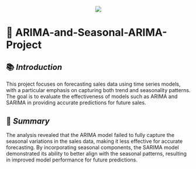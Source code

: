 <h1 align="center">
  <a href="https://git.io/typing-svg">
    <img src="https://readme-typing-svg.herokuapp.com/?lines=Project+Overview;+ARIMA+AND+SARIMA+Model&center=true&size=30&font=Lato&color=blue&speed=20">
  </a>
</h1>

# 📂 **ARIMA-and-Seasonal-ARIMA-Project**

## 📚 *Introduction*
This project focuses on forecasting sales data using time series models, with a particular emphasis on capturing both trend and seasonality patterns. The goal is to evaluate the effectiveness of models such as ARIMA and SARIMA in providing accurate predictions for future sales.

## 📝 *Summary* 
The analysis revealed that the ARIMA model failed to fully capture the seasonal variations in the sales data, making it less effective for accurate forecasting. By incorporating seasonal components, the SARIMA model demonstrated its ability to better align with the seasonal patterns, resulting in improved model performance for future predictions.
